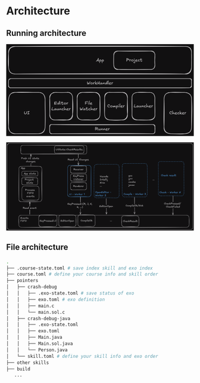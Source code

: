 # Architecture

## Running architecture

![app system](img/png/app-systems.png)

![workflow](img/png/workflow.png)
## File architecture

```sh
.
├── .course-state.toml # save index skill and exo index
├── course.toml # define your course info and skill order
├── pointers
│   ├── crash-debug
│   │   ├── .exo-state.toml # save status of exo
│   │   ├── exo.toml # exo definition
│   │   ├── main.c
│   │   └── main.sol.c
│   ├── crash-debug-java
│   │   ├── .exo-state.toml
│   │   ├── exo.toml
│   │   ├── Main.java
│   │   ├── Main.sol.java
│   │   └── Person.java
│   └── skill.toml # define your skill info and exo order
├── other skills
├── build
   ...
```
